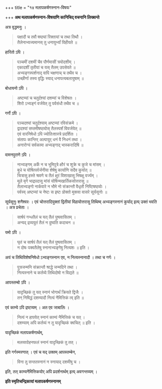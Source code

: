 +++
title = "१४ मलापकर्षणस्नान-विषयः"

+++
**अथ मलापकर्षणस्नान-विषयाणि कानिचिद् वचनानि लिख्यन्ते**

अत्र वृद्धमनुः ।

> पक्षादौ च तवौ षष्ठ्यां रिक्तायां च तथा तिथौ ।  
> तैलेनाभ्यज्यमानस् तु धनायुर्भ्यां विहीयते ॥

हारितो ऽपि ।

> पञ्चमीं दशमीं चैव पौर्णमासीं त्रयोदशीम् ।  
> एकादशीं तृतीयां च यस् तैलम् उपसेवते ॥  
> अभ्यङ्गस्पर्शनाद् वापि भक्षणाच् च तथैव च ।  
> उच्छीर्णा तस्य वृद्धिः स्याद् धनापत्यबलायुषाम् ॥

बोधायनो ऽपि ।

> अष्टम्यां च चतुर्दश्यां दशम्यां च विशेषतः ।  
> शिरो ऽभ्यङ्गं वर्जयेत् तु पर्वसंधौ तथैव च ॥

गर्गो ऽपि ।

> पञ्चदश्यां चतुर्दश्याम् अष्टम्यां रविसंक्रमे ।  
> द्वादश्यां सप्तमीषष्ठ्योस् तैलस्पर्शं विवर्जयेत् ॥  
> एवं वारनिषेधो ऽपि ज्योतिःशास्त्रे प्रदर्शितः ।  
> संतापः कान्तिर् अल्पायुर् धनं वै निधनं तथा ।  
> अनारोग्यं सर्वकामा अभ्यङ्गाद् भास्करादिषि ॥

वामनपुराणे ऽपि ।

> नाभ्यङ्गम् अर्के न च भूमिपुत्रे क्षौरं च शुक्रे च कुजे च मांसम् ।  
> बुधे च योषित्पर्वर्जनीया शेषेषु कार्याणि सदैव कुर्यात् ॥  
> चित्रासु हस्ते श्रवणे च तैलं क्षुरं विशाखासु भिषक्षु वर्ज्यम् ।  
> मूले मृगे भाद्रपदासु मांसं योषिन्मखार्तिकसोत्तरासु ॥  
> तैलाभ्यङ्गो नार्कवारे न भौमे नो संक्रान्तौ वैधृतौ निष्टिषष्ठ्योः ।  
> पर्वस्व् अष्टम्यां च नेष्टः स इष्टः प्रोक्तो मुक्त्वा वासरे सूर्यसूनोः ॥

सूर्यसूनुः शनैश्वरः । एवं चोत्तरादियुक्तां द्वितीयां विहायोत्तरासु तिथिष्व् अभ्यङ्गस्नानं कुर्याद् इत्य् उक्तं भवति । अत्र प्रचेताः ।

> सार्षपं गन्धतैलं च यत् तैलं पुष्पवासितम् ।  
> अन्यद् द्रव्ययुतं तैलं न दुष्यति कदाचन ॥

यमो ऽपि ।

> घृतं च सार्षपं तैलं यत् तैलं पुष्पवासितम् ।  
> न दोषः पक्वतैलेषु स्नानाभ्यङ्गेषु नित्यशः ॥ इति ।

अयं च तिथिविशेषनिषेधो ऽभ्यङ्गस्नान एव, न नित्यस्नानादौ । तथा च गर्गः ।

> पुत्रजन्मनि संक्रान्तौ श्राद्धे जन्मदिने तथा ।  
> नित्यस्नाने च कर्तव्ये तिथिदोषो न विद्यते ॥

आपस्तम्बो ऽपि ।

> यादृच्छिकं तु यत् स्नानं भोगार्थं क्रियते द्विजैः ।  
> तन् निषिद्धं दशम्यादौ नित्यं नैमित्तिकं त्व् इति ॥

एवं काम्ये ऽपि द्रष्टव्यम् । अत एव जाबालिः ।

> नित्यं न हापयेत् स्नानं काम्यं नैमित्तिकं च यत् ।  
> दशम्याम् अपि कर्तव्यं न तु यादृच्छिकं क्वचित् ॥ इति ।

यादृच्छिकं मलापकर्षणार्थम्,

> मलव्यपोहनफलं स्नानं यादृच्छिकं तु तत् ।

इति गर्गस्मरणात् । एवं च यद् उक्तम् आपस्तम्बेन,

> विना तु सन्ततस्नानं न स्नायाद् दशमीषु च ।

इति, तत् काम्यनैमित्तिकयोर् अपि प्रदर्शनार्थम् इत्य् अवगन्तव्यम् ।

**इति स्मृतिचन्द्रिकायां मलापकर्षणस्नानम्**

